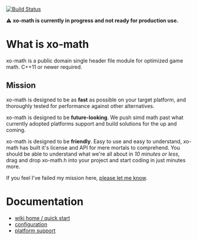 [![Build Status](https://semaphoreci.com/api/v1/xoorath/xo-math/branches/master/badge.svg)](https://semaphoreci.com/xoorath/xo-math)

:warning: **xo-math is currently in progress and not ready for production use.**

# What is xo-math

xo-math is a public domain single header file module for optimized game math. C++11 or newer required.

## Mission

xo-math is designed to be as **fast** as possible on your target platform, and thoroughly tested for performance against other alternatives.

xo-math is designed to be **future-looking**. We push simd math past what currently adopted platforms support and build solutions for the up and coming.

xo-math is designed to be **friendly**. Easy to use and easy to understand, xo-math has built it's license and API for mere mortals to comprehend. You should be able to understand what we're all about in *10 minutes or less*, drag and drop xo-math.h into your project and start coding in just minutes more.

If you feel I've failed my mission here, [please let me know](https://github.com/xoorath/xo-math/issues).

# Documentation

- [wiki home / quick start](https://github.com/xoorath/xo-math/wiki)
- [configuration](https://github.com/xoorath/xo-math/wiki/Configuration)
- [platform support](https://github.com/xoorath/xo-math/wiki/Platform-Support)

